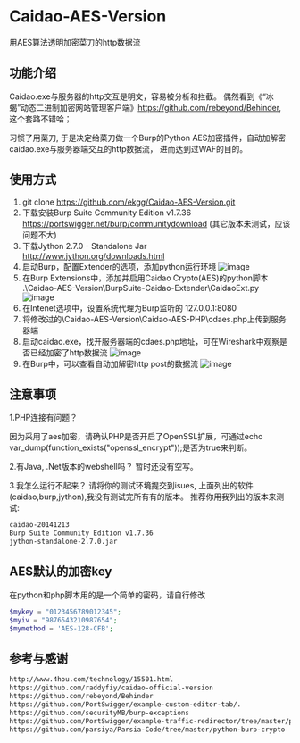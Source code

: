 # Caidao-AES-Version
用AES算法透明加密菜刀的http数据流

## 功能介绍
Caidao.exe与服务器的http交互是明文，容易被分析和拦截。
偶然看到《“冰蝎”动态二进制加密网站管理客户端》https://github.com/rebeyond/Behinder, 这个套路不错哈；

习惯了用菜刀, 于是决定给菜刀做一个Burp的Python AES加密插件，自动加解密caidao.exe与服务器端交互的http数据流，
进而达到过WAF的目的。


## 使用方式

1. git clone https://github.com/ekgg/Caidao-AES-Version.git
2. 下载安装Burp Suite Community Edition v1.7.36 https://portswigger.net/burp/communitydownload (其它版本未测试，应该问题不大)
3. 下载Jython 2.7.0 - Standalone Jar http://www.jython.org/downloads.html
4. 启动Burp，配置Extender的选项，添加python运行环境
![image](https://github.com/ekgg/Caidao-AES-Version/blob/master/Pic/20190113135843.png)	
5. 在Burp Extensions中，添加并启用Caidao Crypto(AES)的python脚本
	.\Caidao-AES-Version\BurpSuite-Caidao-Extender\CaidaoExt.py
![image](https://github.com/ekgg/Caidao-AES-Version/blob/master/Pic/20190113135844.png)	
6. 在Intenet选项中，设置系统代理为Burp监听的 127.0.0.1:8080
7. 将修改过的\Caidao-AES-Version\Caidao-AES-PHP\cdaes.php上传到服务器端
8. 启动caidao.exe，找开服务器端的cdaes.php地址，可在Wireshark中观察是否已经加密了http数据流
![image](https://github.com/ekgg/Caidao-AES-Version/blob/master/Pic/20190113141221-aes.png)	
9. 在Burp中，可以查看自动加解密http post的数据流
![image](https://github.com/ekgg/Caidao-AES-Version/blob/master/Pic/20190113141745-cd2.png)	

## 注意事项
1.PHP连接有问题？

因为采用了aes加密，请确认PHP是否开启了OpenSSL扩展，可通过echo var_dump(function_exists("openssl_encrypt"));是否为true来判断。

2.有Java, .Net版本的webshell吗？
暂时还没有空写。

3.我怎么运行不起来？
请将你的测试环境提交到isues, 上面列出的软件(caidao,burp,jython),我没有测试完所有有的版本。
推荐你用我列出的版本来测试:

```txt
caidao-20141213
Burp Suite Community Edition v1.7.36
jython-standalone-2.7.0.jar
```

## AES默认的加密key
在python和php脚本用的是一个简单的密码，请自行修改

```php
$mykey = "0123456789012345";
$myiv = "9876543210987654";
$mymethod = 'AES-128-CFB';
```

## 参考与感谢
```txt
http://www.4hou.com/technology/15501.html
https://github.com/raddyfiy/caidao-official-version  
https://github.com/rebeyond/Behinder
https://github.com/PortSwigger/example-custom-editor-tab/.
https://github.com/securityMB/burp-exceptions
https://github.com/PortSwigger/example-traffic-redirector/tree/master/python
https://github.com/parsiya/Parsia-Code/tree/master/python-burp-crypto
```
